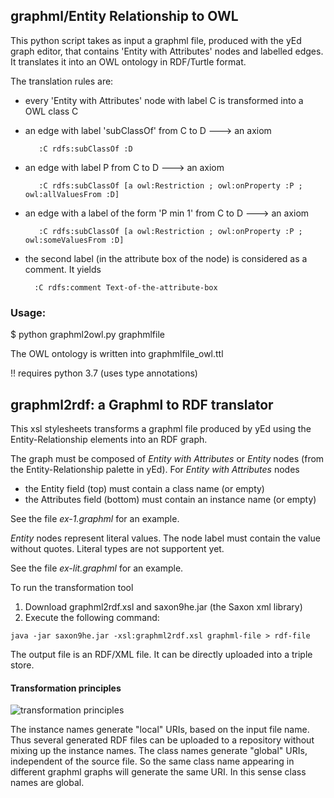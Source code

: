 ## graphml/Entity Relationship to OWL

This python script takes as input a graphml file, produced with the yEd graph editor,
that contains 'Entity with Attributes' nodes and labelled edges. It translates it
into an OWL ontology in RDF/Turtle format.

The translation rules are:

- every 'Entity with Attributes' node with label C is transformed into a OWL class C
- an edge with label 'subClassOf' from C to D ---> an axiom 

         :C rdfs:subClassOf :D
         
- an edge with label P from C to D ---> an axiom 

         :C rdfs:subClassOf [a owl:Restriction ; owl:onProperty :P ; owl:allValuesFrom :D]
         
- an edge with a label of the form 'P min 1' from C to D ---> an axiom 

         :C rdfs:subClassOf [a owl:Restriction ; owl:onProperty :P ; owl:someValuesFrom :D]
 
 - the second label (in the attribute box of the node) is considered as a comment. It yields
 
         :C rdfs:comment Text-of-the-attribute-box
         
### Usage: 

$ python graphml2owl.py graphmlfile

The OWL ontology is written into graphmlfile_owl.ttl

!! requires python 3.7 (uses type annotations)


     
## graphml2rdf: a Graphml to RDF translator

This xsl stylesheets transforms a graphml file produced by yEd using the Entity-Relationship elements into an RDF graph.

The graph must be composed of _Entity with Attributes_ or _Entity_ nodes (from the Entity-Relationship palette in yEd). For _Entity with Attributes_ nodes

  - the Entity field (top) must contain a class name (or empty)
  - the Attributes field (bottom) must contain an instance name (or empty)

See the file _ex-1.graphml_ for an example.

_Entity_ nodes represent literal values. The node label must contain the value without quotes. Literal types are not supportent yet.

See the file _ex-lit.graphml_ for an example.
  
To run the transformation tool

  1. Download graphml2rdf.xsl and saxon9he.jar (the Saxon xml library)
  2. Execute the following command:

    java -jar saxon9he.jar -xsl:graphml2rdf.xsl graphml-file > rdf-file
   
The output file is an RDF/XML file. It can be directly uploaded into a triple store.

#### Transformation principles

 ![transformation principles](graphml2rdf_Principles.png)

The instance names generate "local" URIs, based on the input file name.  Thus several generated RDF files can be uploaded to a repository without mixing up the instance names. The class names generate "global" URIs, independent of the source file. So the same class name appearing in different graphml graphs will generate the same URI. In this sense class names are global.
